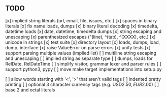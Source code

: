TODO
----
[x] implied string literals (url, email, file, issues, etc.)
[x] spaces in binary literals
[x] fix name loads, dumps
[x] binary literal decoding
[x] timedelta, datetime loads
[x] date, datetime, timedelta dumps
[x] string escaping and unescaping
[x] parenthesized escapes (^(line), ^(tab), ^(XXXX), etc.)
[x] unicode in strings
[x] test suite
[x] directory layout
[x] loads, dumps, load, dump, interface
[x] raise ValueError on parse errors
[x] unify tests
[x] support parsing multiple values (implied list)
[ ] multiline string escaping and unescaping
[ ] implied string as separate type
[ ] dumps, loads for RelDate, RelDateTime
[ ] simplify visitor, grammar lexer and parser rules
[ ] support python3, pypy
[ ] move make target implementations into setup.py

[ ] allow words starting with '<', '>' that aren't valid tags
[ ] indented pretty printing
[ ] optional 3 character currency tags (e.g. USD$2.50, EUR$2.00)
[ ] base 2 and octal literals
